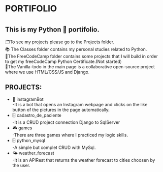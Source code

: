 
<h1>PORTIFOLIO<h1>

<h2>This is my Python 🐍 portifolio.</h2>  
🗂️To see my projects please go to the Projects folder.<br> 
📚 The Classes folder contains my personal studies related to Python.<br>
🔖The FreeCodeCamp folder contains some projects that I will build in order to get my freeCodeCamp Python Certificate.(Not started)<br>
🚀The Vanilla-todo in the main page is a collaborative open-source project where we use HTML/CSS/JS and Django.  

<h2>PROJECTS:</h2>

<ul>
    <li>🤖 instagramBot<br>-It is a bot that opens an Instagram webpage and clicks on the like button of the pictures in the page automatically.</li>
    <li>🗄️ cadastro_de_paciente<br>-It is a CRUD project connection Django to SqlServer</li>
    <li>🎮 games<br>-There are three games where I practiced my logic skills.</li>
    <li>🗄️ python_mysql<br>-A simple but complet CRUD with MySql.</li>
    <li>🌤️ weather_forecast<br>-It is an APIRest that returns the weather forecast to cities choosen by the user.</li> 
</ul>